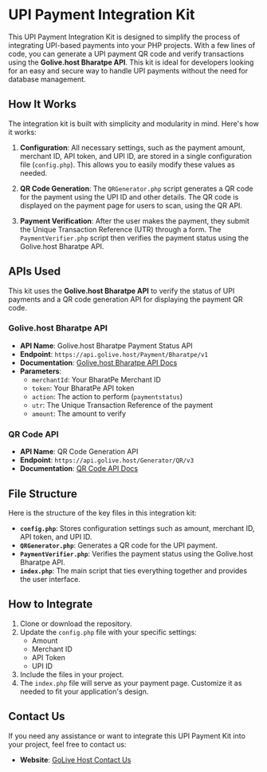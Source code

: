# UPI Payment Integration Kit

This UPI Payment Integration Kit is designed to simplify the process of integrating UPI-based payments into your PHP projects. With a few lines of code, you can generate a UPI payment QR code and verify transactions using the **Golive.host Bharatpe API**. This kit is ideal for developers looking for an easy and secure way to handle UPI payments without the need for database management.

## How It Works

The integration kit is built with simplicity and modularity in mind. Here's how it works:

1. **Configuration**: All necessary settings, such as the payment amount, merchant ID, API token, and UPI ID, are stored in a single configuration file (`config.php`). This allows you to easily modify these values as needed.

2. **QR Code Generation**: The `QRGenerator.php` script generates a QR code for the payment using the UPI ID and other details. The QR code is displayed on the payment page for users to scan, using the QR API.

3. **Payment Verification**: After the user makes the payment, they submit the Unique Transaction Reference (UTR) through a form. The `PaymentVerifier.php` script then verifies the payment status using the Golive.host Bharatpe API.

## APIs Used

This kit uses the **Golive.host Bharatpe API** to verify the status of UPI payments and a QR code generation API for displaying the payment QR code.

### Golive.host Bharatpe API

- **API Name**: Golive.host Bharatpe Payment Status API
- **Endpoint**: `https://api.golive.host/Payment/Bharatpe/v1`
- **Documentation**: [Golive.host Bharatpe API Docs](https://api.golive.host/Payment/Bharatpe/v1_docs)
- **Parameters**:
  - `merchantId`: Your BharatPe Merchant ID
  - `token`: Your BharatPe API token
  - `action`: The action to perform (`paymentstatus`)
  - `utr`: The Unique Transaction Reference of the payment
  - `amount`: The amount to verify

### QR Code API

- **API Name**: QR Code Generation API
- **Endpoint**: `https://api.golive.host/Generator/QR/v3`
- **Documentation**: [QR Code API Docs](https://api.golive.host/Generator/QR/v3_docs)

## File Structure

Here is the structure of the key files in this integration kit:

- **`config.php`**: Stores configuration settings such as amount, merchant ID, API token, and UPI ID.
- **`QRGenerator.php`**: Generates a QR code for the UPI payment.
- **`PaymentVerifier.php`**: Verifies the payment status using the Golive.host Bharatpe API.
- **`index.php`**: The main script that ties everything together and provides the user interface.

## How to Integrate

1. Clone or download the repository.
2. Update the `config.php` file with your specific settings:
   - Amount
   - Merchant ID
   - API Token
   - UPI ID
3. Include the files in your project.
4. The `index.php` file will serve as your payment page. Customize it as needed to fit your application's design.

## Contact Us

If you need any assistance or want to integrate this UPI Payment Kit into your project, feel free to contact us:

- **Website**: [GoLive Host Contact Us](https://golive.host/contact-us)

